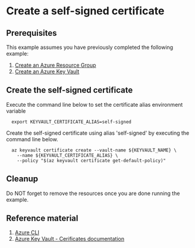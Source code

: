 
# Create a self-signed certificate

## Prerequisites

This example assumes you have previously completed the following example:

1. [Create an Azure Resource Group](../../group/create/)
1. [Create an Azure Key Vault](../create/)

## Create the self-signed certificate

Execute the command line below to set the certificate alias environment variable

```shell
  export KEYVAULT_CERTIFICATE_ALIAS=self-signed
```

Create the self-signed certificate using alias 'self-signed' by executing the
command line below.

```
  az keyvault certificate create --vault-name ${KEYVAULT_NAME} \
    --name ${KEYVAULT_CERTIFICATE_ALIAS} \
    --policy "$(az keyvault certificate get-default-policy)"
```

## Cleanup

Do NOT forget to remove the resources once you are done running the example.

## Reference material

1. [Azure CLI](https://docs.microsoft.com/cli/azure/keyvault/certificate)
1. [Azure Key Vault - Cerificates documentation](https://docs.microsoft.com/azure/key-vault/certificates/)
